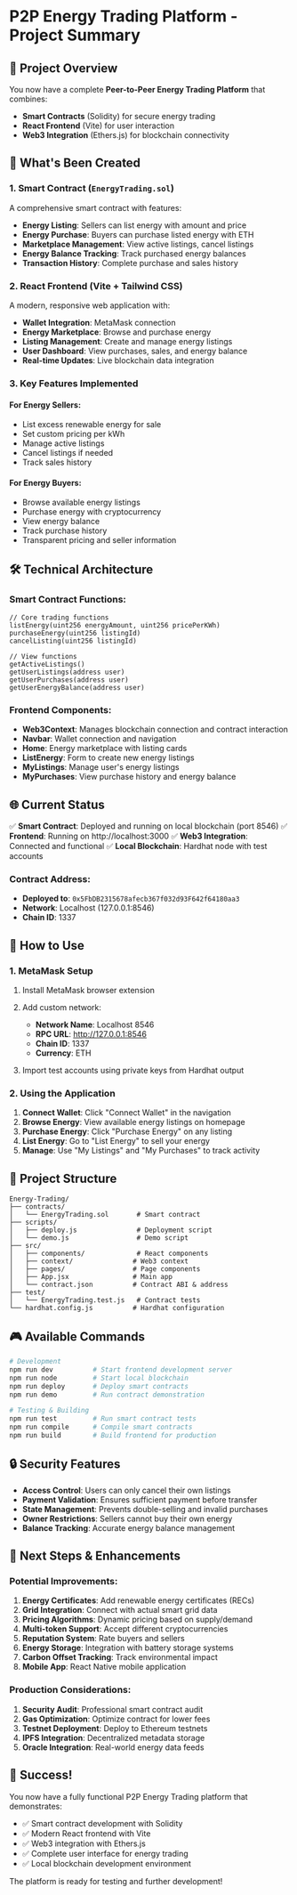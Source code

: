 # P2P Energy Trading Platform - Project Summary

## 🎯 Project Overview

You now have a complete **Peer-to-Peer Energy Trading Platform** that combines:
- **Smart Contracts** (Solidity) for secure energy trading
- **React Frontend** (Vite) for user interaction
- **Web3 Integration** (Ethers.js) for blockchain connectivity

## 🚀 What's Been Created

### 1. Smart Contract (`EnergyTrading.sol`)
A comprehensive smart contract with features:
- **Energy Listing**: Sellers can list energy with amount and price
- **Energy Purchase**: Buyers can purchase listed energy with ETH
- **Marketplace Management**: View active listings, cancel listings
- **Energy Balance Tracking**: Track purchased energy balances
- **Transaction History**: Complete purchase and sales history

### 2. React Frontend (Vite + Tailwind CSS)
A modern, responsive web application with:
- **Wallet Integration**: MetaMask connection
- **Energy Marketplace**: Browse and purchase energy
- **Listing Management**: Create and manage energy listings
- **User Dashboard**: View purchases, sales, and energy balance
- **Real-time Updates**: Live blockchain data integration

### 3. Key Features Implemented

#### For Energy Sellers:
- List excess renewable energy for sale
- Set custom pricing per kWh
- Manage active listings
- Cancel listings if needed
- Track sales history

#### For Energy Buyers:
- Browse available energy listings
- Purchase energy with cryptocurrency
- View energy balance
- Track purchase history
- Transparent pricing and seller information

## 🛠 Technical Architecture

### Smart Contract Functions:
```solidity
// Core trading functions
listEnergy(uint256 energyAmount, uint256 pricePerKWh)
purchaseEnergy(uint256 listingId)
cancelListing(uint256 listingId)

// View functions
getActiveListings()
getUserListings(address user)
getUserPurchases(address user)
getUserEnergyBalance(address user)
```

### Frontend Components:
- **Web3Context**: Manages blockchain connection and contract interaction
- **Navbar**: Wallet connection and navigation
- **Home**: Energy marketplace with listing cards
- **ListEnergy**: Form to create new energy listings
- **MyListings**: Manage user's energy listings
- **MyPurchases**: View purchase history and energy balance

## 🌐 Current Status

✅ **Smart Contract**: Deployed and running on local blockchain (port 8546)
✅ **Frontend**: Running on http://localhost:3000
✅ **Web3 Integration**: Connected and functional
✅ **Local Blockchain**: Hardhat node with test accounts

### Contract Address:
- **Deployed to**: `0x5FbDB2315678afecb367f032d93F642f64180aa3`
- **Network**: Localhost (127.0.0.1:8546)
- **Chain ID**: 1337

## 🔧 How to Use

### 1. MetaMask Setup
1. Install MetaMask browser extension
2. Add custom network:
   - **Network Name**: Localhost 8546
   - **RPC URL**: http://127.0.0.1:8546
   - **Chain ID**: 1337
   - **Currency**: ETH

3. Import test accounts using private keys from Hardhat output

### 2. Using the Application
1. **Connect Wallet**: Click "Connect Wallet" in the navigation
2. **Browse Energy**: View available energy listings on homepage
3. **Purchase Energy**: Click "Purchase Energy" on any listing
4. **List Energy**: Go to "List Energy" to sell your energy
5. **Manage**: Use "My Listings" and "My Purchases" to track activity

## 📁 Project Structure

```
Energy-Trading/
├── contracts/
│   └── EnergyTrading.sol       # Smart contract
├── scripts/
│   ├── deploy.js               # Deployment script
│   └── demo.js                 # Demo script
├── src/
│   ├── components/             # React components
│   ├── context/               # Web3 context
│   ├── pages/                 # Page components
│   ├── App.jsx                # Main app
│   └── contract.json          # Contract ABI & address
├── test/
│   └── EnergyTrading.test.js   # Contract tests
└── hardhat.config.js          # Hardhat configuration
```

## 🎮 Available Commands

```bash
# Development
npm run dev          # Start frontend development server
npm run node         # Start local blockchain
npm run deploy       # Deploy smart contracts
npm run demo         # Run contract demonstration

# Testing & Building
npm run test         # Run smart contract tests
npm run compile      # Compile smart contracts
npm run build        # Build frontend for production
```

## 🔒 Security Features

- **Access Control**: Users can only cancel their own listings
- **Payment Validation**: Ensures sufficient payment before transfer
- **State Management**: Prevents double-selling and invalid purchases
- **Owner Restrictions**: Sellers cannot buy their own energy
- **Balance Tracking**: Accurate energy balance management

## 🌱 Next Steps & Enhancements

### Potential Improvements:
1. **Energy Certificates**: Add renewable energy certificates (RECs)
2. **Grid Integration**: Connect with actual smart grid data
3. **Pricing Algorithms**: Dynamic pricing based on supply/demand
4. **Multi-token Support**: Accept different cryptocurrencies
5. **Reputation System**: Rate buyers and sellers
6. **Energy Storage**: Integration with battery storage systems
7. **Carbon Offset Tracking**: Track environmental impact
8. **Mobile App**: React Native mobile application

### Production Considerations:
1. **Security Audit**: Professional smart contract audit
2. **Gas Optimization**: Optimize contract for lower fees
3. **Testnet Deployment**: Deploy to Ethereum testnets
4. **IPFS Integration**: Decentralized metadata storage
5. **Oracle Integration**: Real-world energy data feeds

## 🎉 Success!

You now have a fully functional P2P Energy Trading platform that demonstrates:
- ✅ Smart contract development with Solidity
- ✅ Modern React frontend with Vite
- ✅ Web3 integration with Ethers.js
- ✅ Complete user interface for energy trading
- ✅ Local blockchain development environment

The platform is ready for testing and further development!
